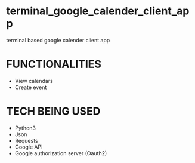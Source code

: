 # terminal_google_calender_client_app
terminal based google calender client app

# FUNCTIONALITIES

* View calendars
* Create event

# TECH BEING USED

* Python3
* Json
* Requests
* Google API 
* Google authorization server (Oauth2)
